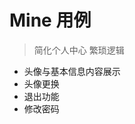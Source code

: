 # Mine 用例

> 简化个人中心 繁琐逻辑
- 头像与基本信息内容展示
- 头像更换
- 退出功能
- 修改密码
## 
<script setup>

import Mine from "../message/mine.vue"
</script>

<Mine />


